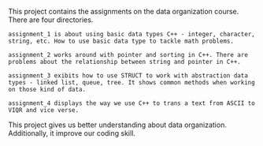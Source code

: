 This project contains the assignments on the data organization course. There are four directories.

    assignment_1 is about using basic data types C++ - integer, character, string, etc. How to use basic data type to tackle math problems.

    assignment_2 works around with pointer and sorting in C++. There are problems about the relationship between string and pointer in C++.

    assignment_3 exibits how to use STRUCT to work with abstraction data types - linked list, queue, tree. It shows common methods when working on those kind of data.

    assignment_4 displays the way we use C++ to trans a text from ASCII to VIQR and vice verse.

This project gives us better understanding about data organization. Additionally, it improve our coding skill.